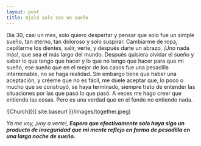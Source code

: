 ```yaml
---
layout: post
title: Ojalá solo sea un sueño 
---
```


Día 30, casi un mes, solo quiero despertar y pensar que solo fue un simple sueño, tan eterno, tan doloroso y solo suspirar. Cambiarme de ropa, cepillarme los dientes, salir, verte, y después darte un abrazo, ¡Uno nada más!, que sea el más largo del mundo.
Después quisiera olvidar el sueño y saber lo que tengo que hacer y lo que no tengo que hacer  para que mi sueño, ese sueño que en el mejor de los casos fue una pesadilla interminable, no se haga realidad. 
Sin embargo tiene que haber una aceptación, y créeme que no es fácil, me duele aceptar que, lo poco o mucho que se construyó, se haya terminado, siempre trato de entender las situaciones por las que pasó lo que pasó. A veces me hago creer que entiendo las cosas. Pero es una verdad que en el fondo no entiendo nada. 


![Church]({{ site.baseurl }}/images/together.jpeg)

*Ya me voy, ¡voy a verte!,* ***Espero que efectivamente solo haya sigo un producto de inseguridad que mi mente reflejo en forma de pesadilla en una larga noche de sueño.***
